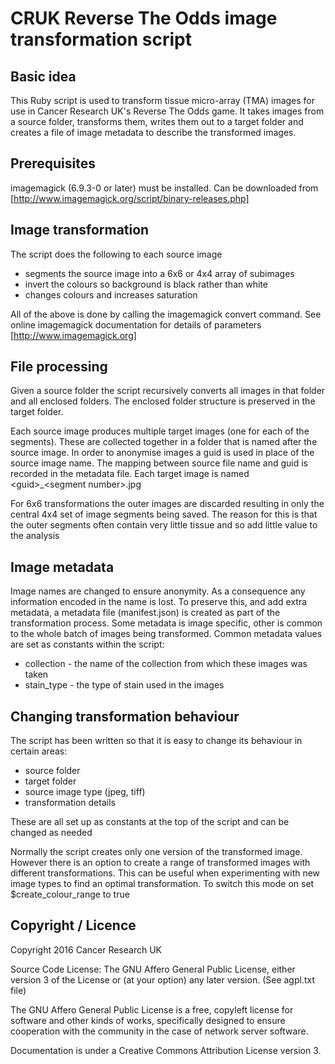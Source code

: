# CRUK Reverse The Odds image transformation script

## Basic idea

This Ruby script is used to  transform tissue micro-array (TMA) images for use in
Cancer Research UK's Reverse The Odds game.  It takes images from a source folder, transforms them,
writes them out to a target folder and creates a file of image metadata to describe the transformed images.

## Prerequisites

imagemagick (6.9.3-0 or later) must be installed.  Can be downloaded from [http://www.imagemagick.org/script/binary-releases.php]

## Image transformation

The script does the following to each source image
- segments the source image into a 6x6 or 4x4 array of subimages
- invert the colours so background is black rather than white
- changes colours and increases saturation

All of the above is done by calling the imagemagick convert command.
See online imagemagick documentation for details of parameters [http://www.imagemagick.org]

## File processing

Given a source folder the script recursively converts all images in that folder and all enclosed folders.
The enclosed folder structure is preserved in the target folder.

Each source image produces multiple target images (one for each of the segments).
These are collected together in a folder that is named after the source image.
In order to anonymise images a guid is used in place of the source image name.
The mapping between source file name and guid is recorded in the metadata file.
Each target image is named \<guid>_\<segment number>.jpg

For 6x6 transformations the outer images are discarded resulting in only
the central 4x4 set of image segments being saved.
The reason for this is that the outer segments often contain very little tissue
and so add little value to the analysis

## Image metadata

Image names are changed to ensure anonymity.  As a consequence any information encoded in the name is lost.
To preserve this, and add extra metadata, a metadata file (manifest.json) is created as part of the transformation process.
Some metadata is image specific, other is common to the whole batch of images being transformed.
Common metadata values are set as constants within the script:
 - collection - the name of the collection from which these images was taken
 - stain_type - the type of stain used in the images

## Changing transformation behaviour

The script has been written so that it is easy to change its behaviour in certain areas:

- source folder
- target folder
- source image type (jpeg, tiff)
- transformation details

These are all set up as constants at the top of the script and can be changed as needed

Normally the script creates only one version of the transformed image.    However there is an option to create a range
of transformed images with different transformations.  This can be useful when experimenting with new image types to find an optimal transformation.
To switch this mode on set $create_colour_range to true

## Copyright / Licence

Copyright 2016 Cancer Research UK

Source Code License: The GNU Affero General Public License, either version 3 of the License or (at your option) any later version. (See agpl.txt file)

The GNU Affero General Public License is a free, copyleft license for software and other kinds of works, specifically designed to ensure
cooperation with the community in the case of network server software.

Documentation is under a Creative Commons Attribution License version 3.

